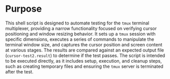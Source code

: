 # Purpose
This shell script is designed to automate testing for the `tmux` terminal multiplexer, providing a narrow functionality focused on verifying cursor positioning and window resizing behavior. It sets up a `tmux` session with specific dimensions, executes a series of commands to manipulate the terminal window size, and captures the cursor position and screen content at various stages. The results are compared against an expected output file (`cursor-test2.result`) to determine if the test passes. The script is intended to be executed directly, as it includes setup, execution, and cleanup steps, such as creating temporary files and ensuring the `tmux` server is terminated after the test.

